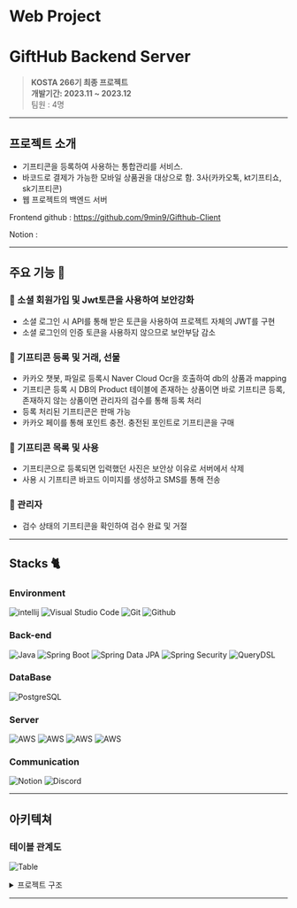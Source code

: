

# Web Project
# GiftHub Backend Server

> **KOSTA 266기 최종 프로젝트** <br/> **개발기간: 2023.11 ~ 2023.12** <br/> 팀원 : 4명

---

## 프로젝트 소개

- 기프티콘을 등록하여 사용하는 통합관리를 서비스. 
- 바코드로 결제가 가능한 모바일 상품권을 대상으로 함. 3사(카카오톡, kt기프티쇼, sk기프티콘)
- 웹 프로젝트의 백엔드 서버

Frontend github : https://github.com/9min9/Gifthub-Client

Notion : 

---

## 주요 기능 🎁

### 🛒 소셜 회원가입 및 Jwt토큰을 사용하여 보안강화

- 소셜 로그인 시 API를 통해 받은 토큰을 사용하여 프로젝트 자체의 JWT를 구현
- 소셜 로그인의 인증 토큰을 사용하지 않으므로 보안부담 감소

### 🛒 기프티콘 등록 및 거래, 선물

- 카카오 챗봇, 파일로 등록시 Naver Cloud Ocr을 호출하여 db의 상품과 mapping
- 기프티콘 등록 시 DB의 Product 테이블에 존재하는 상품이면 바로 기프티콘 등록, 존재하지 않는 상품이면 관리자의 검수를 통해 등록 처리
- 등록 처리된 기프티콘은 판매 가능
- 카카오 페이를 통해 포인트 충전. 충전된 포인트로 기프티콘을 구매

### 🛒 기프티콘 목록 및 사용

- 기프티콘으로 등록되면 입력했던 사진은 보안상 이유로 서버에서 삭제
- 사용 시 기프티콘 바코드 이미지를 생성하고 SMS를 통해 전송

### 🛒 관리자

- 검수 상태의 기프티콘을 확인하여 검수 완료 및 거절
---


## Stacks 🐈

### Environment

![intellij](https://img.shields.io/badge/intellij-000000?style=for-the-badge&logo=intellijidea&logoColor=white)
![Visual Studio Code](https://img.shields.io/badge/Visual%20Studio%20Code-007ACC?style=for-the-badge&logo=Visual%20Studio%20Code&logoColor=white)
![Git](https://img.shields.io/badge/Git-F05032?style=for-the-badge&logo=Git&logoColor=white)
![Github](https://img.shields.io/badge/GitHub-181717?style=for-the-badge&logo=GitHub&logoColor=white)

### Back-end

![Java](https://img.shields.io/badge/Java-17-orange?style=for-the-badge&logo=Java&logoColor=white)
![Spring Boot](https://img.shields.io/badge/Spring%20Boot-3.1.5.RELEASE-green?style=for-the-badge&logo=Spring&logoColor=white)
![Spring Data JPA](https://img.shields.io/badge/Spring%20Data%20JPA-3.1.5.RELEASE-green?style=for-the-badge&logo=Spring&logoColor=white)
![Spring Security](https://img.shields.io/badge/Spring%20Security-3.1.5.RELEASE-green?style=for-the-badge&logo=Spring&logoColor=white)
![QueryDSL](https://img.shields.io/badge/QueryDSL-5.0-green?style=for-the-badge&logo=Java&logoColor=white)

### DataBase

![PostgreSQL](https://img.shields.io/badge/PostgreSQL-15.3-336791?style=for-the-badge&logo=PostgreSQL&logoColor=white)

### Server

![AWS](https://img.shields.io/badge/AWS-232F3E?style=for-the-badge&logo=amazonaws&logoColor=white)
![AWS](https://img.shields.io/badge/AWS_S3-569A31?style=for-the-badge&logo=amazons3&logoColor=white)
![AWS](https://img.shields.io/badge/AWS_RDS-527FFF?style=for-the-badge&logo=amazonrds&logoColor=white)
![AWS](https://img.shields.io/badge/AWS_EC2-FF9900?style=for-the-badge&logo=amazonec2&logoColor=white)

### Communication

![Notion](https://img.shields.io/badge/Notion-000000?style=for-the-badge&logo=Notion&logoColor=white)
![Discord](https://img.shields.io/badge/Discord-5865F2?style=for-the-badge&logo=Discord&logoColor=white)

---



## 아키텍쳐

### 테이블 관계도
![Table](https://github.com/9min9/GiftHub/assets/130825350/2fa9bd9a-0311-4ffb-a998-4bead43b2210)

<details><summary>프로젝트 구조</summary>

<div markdown="1">

```

src
 ┣ main
 ┃ ┣ generated
 ┃ ┣ java
 ┃ ┃ ┣ com
 ┃ ┃ ┃ ┣ gifthub
 ┃ ┃ ┃ ┃ ┣ admin
 ┃ ┃ ┃ ┃ ┃ ┣ controller
 ┃ ┃ ┃ ┃ ┃ ┃ ┣ AdminController.java
 ┃ ┃ ┃ ┃ ┃ ┃ ┗ AdminPageController.java
 ┃ ┃ ┃ ┃ ┃ ┣ dto
 ┃ ┃ ┃ ┃ ┃ ┃ ┣ GifticonAppovalRequest.java
 ┃ ┃ ┃ ┃ ┃ ┃ ┗ StorageAdminListDto.java
 ┃ ┃ ┃ ┃ ┃ ┣ exception
 ┃ ┃ ┃ ┃ ┃ ┃ ┣ validator
 ┃ ┃ ┃ ┃ ┃ ┃ ┃ ┗ GifticonAppovalValidator.java
 ┃ ┃ ┃ ┃ ┃ ┃ ┗ NotSelectConfirmFlagException.java
 ┃ ┃ ┃ ┃ ┃ ┗ service
 ┃ ┃ ┃ ┃ ┃ ┃ ┗ AdminService.java
 ┃ ┃ ┃ ┃ ┣ cart
 ┃ ┃ ┃ ┃ ┃ ┣ controller
 ┃ ┃ ┃ ┃ ┃ ┃ ┣ CartController.java
 ┃ ┃ ┃ ┃ ┃ ┃ ┗ CartPageController.java
 ┃ ┃ ┃ ┃ ┃ ┣ dto
 ┃ ┃ ┃ ┃ ┃ ┃ ┣ CartDto.java
 ┃ ┃ ┃ ┃ ┃ ┃ ┗ CartRequestDto.java
 ┃ ┃ ┃ ┃ ┃ ┣ entity
 ┃ ┃ ┃ ┃ ┃ ┃ ┗ Cart.java
 ┃ ┃ ┃ ┃ ┃ ┣ repository
 ┃ ┃ ┃ ┃ ┃ ┃ ┣ CartRepository.java
 ┃ ┃ ┃ ┃ ┃ ┃ ┣ CartRepositoryImpl.java
 ┃ ┃ ┃ ┃ ┃ ┃ ┗ CartRepositorySupport.java
 ┃ ┃ ┃ ┃ ┃ ┗ service
 ┃ ┃ ┃ ┃ ┃ ┃ ┗ CartService.java
 ┃ ┃ ┃ ┃ ┣ chatbot
 ┃ ┃ ┃ ┃ ┃ ┣ controller
 ┃ ┃ ┃ ┃ ┃ ┃ ┣ ChatbotPageController.java
 ┃ ┃ ┃ ┃ ┃ ┃ ┗ KakaoChatbotController.java
 ┃ ┃ ┃ ┃ ┃ ┗ util
 ┃ ┃ ┃ ┃ ┃ ┃ ┗ JsonConverter.java
 ┃ ┃ ┃ ┃ ┣ config
 ┃ ┃ ┃ ┃ ┃ ┣ ImgServer
 ┃ ┃ ┃ ┃ ┃ ┃ ┗ S3Config.java
 ┃ ┃ ┃ ┃ ┃ ┣ jwt
 ┃ ┃ ┃ ┃ ┃ ┃ ┣ JwtAuthenticationFilter.java
 ┃ ┃ ┃ ┃ ┃ ┃ ┣ JwtContext.java
 ┃ ┃ ┃ ┃ ┃ ┃ ┣ KakaoAuthenticationProvider.java
 ┃ ┃ ┃ ┃ ┃ ┃ ┣ LocalUserAuthenticationProvider.java
 ┃ ┃ ┃ ┃ ┃ ┃ ┣ NaverAuthenticationProvider.java
 ┃ ┃ ┃ ┃ ┃ ┃ ┗ SocialAuthenticationToken.java
 ┃ ┃ ┃ ┃ ┃ ┣ security
 ┃ ┃ ┃ ┃ ┃ ┃ ┣ CorsConfig.java
 ┃ ┃ ┃ ┃ ┃ ┃ ┗ SecurityConfig.java
 ┃ ┃ ┃ ┃ ┃ ┣ Config.java
 ┃ ┃ ┃ ┃ ┃ ┗ MessageConfig.java
 ┃ ┃ ┃ ┃ ┣ event
 ┃ ┃ ┃ ┃ ┃ ┗ attendance
 ┃ ┃ ┃ ┃ ┃ ┃ ┣ controller
 ┃ ┃ ┃ ┃ ┃ ┃ ┃ ┣ AttendanceController.java
 ┃ ┃ ┃ ┃ ┃ ┃ ┃ ┗ AttendancePageController.java
 ┃ ┃ ┃ ┃ ┃ ┃ ┣ dto
 ┃ ┃ ┃ ┃ ┃ ┃ ┃ ┗ AttendanceDto.java
 ┃ ┃ ┃ ┃ ┃ ┃ ┣ entity
 ┃ ┃ ┃ ┃ ┃ ┃ ┃ ┗ Attendance.java
 ┃ ┃ ┃ ┃ ┃ ┃ ┣ exception
 ┃ ┃ ┃ ┃ ┃ ┃ ┃ ┣ DuplicateAttendanceException.java
 ┃ ┃ ┃ ┃ ┃ ┃ ┃ ┗ FailedAttendanceException.java
 ┃ ┃ ┃ ┃ ┃ ┃ ┣ repository
 ┃ ┃ ┃ ┃ ┃ ┃ ┃ ┣ AttendanceRepository.java
 ┃ ┃ ┃ ┃ ┃ ┃ ┃ ┣ AttendanceRepositoryImpl.java
 ┃ ┃ ┃ ┃ ┃ ┃ ┃ ┗ AttendanceRepositorySupport.java
 ┃ ┃ ┃ ┃ ┃ ┃ ┗ service
 ┃ ┃ ┃ ┃ ┃ ┃ ┃ ┗ AttendanceService.java
 ┃ ┃ ┃ ┃ ┣ gifticon
 ┃ ┃ ┃ ┃ ┃ ┣ controller
 ┃ ┃ ┃ ┃ ┃ ┃ ┣ GifticonController.java
 ┃ ┃ ┃ ┃ ┃ ┃ ┣ GifticonPageController.java
 ┃ ┃ ┃ ┃ ┃ ┃ ┗ StorageController.java
 ┃ ┃ ┃ ┃ ┃ ┣ dto
 ┃ ┃ ┃ ┃ ┃ ┃ ┣ storage
 ┃ ┃ ┃ ┃ ┃ ┃ ┃ ┗ GifticonStorageDto.java
 ┃ ┃ ┃ ┃ ┃ ┃ ┣ BarcodeImageDto.java
 ┃ ┃ ┃ ┃ ┃ ┃ ┣ GifticonDto.java
 ┃ ┃ ┃ ┃ ┃ ┃ ┣ GifticonImageDto.java
 ┃ ┃ ┃ ┃ ┃ ┃ ┣ GifticonQueryDto.java
 ┃ ┃ ┃ ┃ ┃ ┃ ┣ GifticonRegisterRequest.java
 ┃ ┃ ┃ ┃ ┃ ┃ ┣ GifticonSearchCond.java
 ┃ ┃ ┃ ┃ ┃ ┃ ┣ GifticonStorageListDto.java
 ┃ ┃ ┃ ┃ ┃ ┃ ┗ ImageSaveDto.java
 ┃ ┃ ┃ ┃ ┃ ┣ entity
 ┃ ┃ ┃ ┃ ┃ ┃ ┣ BarcodeImage.java
 ┃ ┃ ┃ ┃ ┃ ┃ ┣ Gifticon.java
 ┃ ┃ ┃ ┃ ┃ ┃ ┣ GifticonImage.java
 ┃ ┃ ┃ ┃ ┃ ┃ ┗ GifticonStorage.java
 ┃ ┃ ┃ ┃ ┃ ┣ enumeration
 ┃ ┃ ┃ ┃ ┃ ┃ ┣ GifticonStatus.java
 ┃ ┃ ┃ ┃ ┃ ┃ ┣ MovementStatus.java
 ┃ ┃ ┃ ┃ ┃ ┃ ┣ RegistrationFailureReason.java
 ┃ ┃ ┃ ┃ ┃ ┃ ┗ StorageStatus.java
 ┃ ┃ ┃ ┃ ┃ ┣ exception
 ┃ ┃ ┃ ┃ ┃ ┃ ┣ NotEmptyBrandNameException.java
 ┃ ┃ ┃ ┃ ┃ ┃ ┣ NotEmptyDueException.java
 ┃ ┃ ┃ ┃ ┃ ┃ ┣ NotEmptyPriceException.java
 ┃ ┃ ┃ ┃ ┃ ┃ ┣ NotExpiredDueException.java
 ┃ ┃ ┃ ┃ ┃ ┃ ┣ NotFoundProductNameException.java
 ┃ ┃ ┃ ┃ ┃ ┃ ┣ NotFoundStorageException.java
 ┃ ┃ ┃ ┃ ┃ ┃ ┗ NotValidFileExtensionException.java
 ┃ ┃ ┃ ┃ ┃ ┣ repository
 ┃ ┃ ┃ ┃ ┃ ┃ ┣ image
 ┃ ┃ ┃ ┃ ┃ ┃ ┃ ┣ BarcodeImageRepository.java
 ┃ ┃ ┃ ┃ ┃ ┃ ┃ ┣ GifticonImageRepository.java
 ┃ ┃ ┃ ┃ ┃ ┃ ┃ ┣ GifticonImageRepositoryImpl.java
 ┃ ┃ ┃ ┃ ┃ ┃ ┃ ┗ GifticonImageRepositorySupport.java
 ┃ ┃ ┃ ┃ ┃ ┃ ┣ storage
 ┃ ┃ ┃ ┃ ┃ ┃ ┃ ┣ GifticonStorageRepository.java
 ┃ ┃ ┃ ┃ ┃ ┃ ┃ ┣ GifticonStorageRepositoryImpl.java
 ┃ ┃ ┃ ┃ ┃ ┃ ┃ ┗ GifticonStorageRepositorySupport.java
 ┃ ┃ ┃ ┃ ┃ ┃ ┣ GifticonRepository.java
 ┃ ┃ ┃ ┃ ┃ ┃ ┣ GifticonRepositoryImpl.java
 ┃ ┃ ┃ ┃ ┃ ┃ ┗ GifticonRepositorySupport.java
 ┃ ┃ ┃ ┃ ┃ ┣ service
 ┃ ┃ ┃ ┃ ┃ ┃ ┣ GifticonImageService.java
 ┃ ┃ ┃ ┃ ┃ ┃ ┣ GifticonService.java
 ┃ ┃ ┃ ┃ ┃ ┃ ┣ GifticonStorageService.java
 ┃ ┃ ┃ ┃ ┃ ┃ ┗ OcrService.java
 ┃ ┃ ┃ ┃ ┃ ┗ util
 ┃ ┃ ┃ ┃ ┃ ┃ ┣ GifticonImageUtil.java
 ┃ ┃ ┃ ┃ ┃ ┃ ┣ JsonMapper.java
 ┃ ┃ ┃ ┃ ┃ ┃ ┗ OcrUtil.java
 ┃ ┃ ┃ ┃ ┣ global
 ┃ ┃ ┃ ┃ ┃ ┣ controller
 ┃ ┃ ┃ ┃ ┃ ┃ ┗ ContextController.java
 ┃ ┃ ┃ ┃ ┃ ┣ error
 ┃ ┃ ┃ ┃ ┃ ┃ ┣ ErrorDetail.java
 ┃ ┃ ┃ ┃ ┃ ┃ ┣ ErrorResponse.java
 ┃ ┃ ┃ ┃ ┃ ┃ ┗ ErrorResult.java
 ┃ ┃ ┃ ┃ ┃ ┣ exception
 ┃ ┃ ┃ ┃ ┃ ┃ ┣ BaseException.java
 ┃ ┃ ┃ ┃ ┃ ┃ ┣ ExceptionResponse.java
 ┃ ┃ ┃ ┃ ┃ ┃ ┗ RequiredFieldException.java
 ┃ ┃ ┃ ┃ ┃ ┣ success
 ┃ ┃ ┃ ┃ ┃ ┃ ┗ SuccessResponse.java
 ┃ ┃ ┃ ┃ ┃ ┣ util
 ┃ ┃ ┃ ┃ ┃ ┃ ┗ CheckUtil.java
 ┃ ┃ ┃ ┃ ┃ ┗ BaseTimeEntity.java
 ┃ ┃ ┃ ┃ ┣ movement
 ┃ ┃ ┃ ┃ ┃ ┣ controller
 ┃ ┃ ┃ ┃ ┃ ┃ ┣ MovementController.java
 ┃ ┃ ┃ ┃ ┃ ┃ ┗ MovementPageController.java
 ┃ ┃ ┃ ┃ ┃ ┣ dto
 ┃ ┃ ┃ ┃ ┃ ┃ ┗ MovementDto.java
 ┃ ┃ ┃ ┃ ┃ ┣ entity
 ┃ ┃ ┃ ┃ ┃ ┃ ┗ Movement.java
 ┃ ┃ ┃ ┃ ┃ ┣ repository
 ┃ ┃ ┃ ┃ ┃ ┃ ┣ MovementRepository.java
 ┃ ┃ ┃ ┃ ┃ ┃ ┣ MovementRepositoryImpl.java
 ┃ ┃ ┃ ┃ ┃ ┃ ┗ MovementRepositorySupport.java
 ┃ ┃ ┃ ┃ ┃ ┗ service
 ┃ ┃ ┃ ┃ ┃ ┃ ┗ MovementService.java
 ┃ ┃ ┃ ┃ ┣ payment
 ┃ ┃ ┃ ┃ ┃ ┣ controller
 ┃ ┃ ┃ ┃ ┃ ┃ ┣ CheckoutController.java
 ┃ ┃ ┃ ┃ ┃ ┃ ┣ KakaoPayController.java
 ┃ ┃ ┃ ┃ ┃ ┃ ┣ PaymentController.java
 ┃ ┃ ┃ ┃ ┃ ┃ ┗ PaymentPageController.java
 ┃ ┃ ┃ ┃ ┃ ┣ dto
 ┃ ┃ ┃ ┃ ┃ ┃ ┣ kakao
 ┃ ┃ ┃ ┃ ┃ ┃ ┃ ┣ Amount.java
 ┃ ┃ ┃ ┃ ┃ ┃ ┃ ┣ KakaoApproveRequestDto.java
 ┃ ┃ ┃ ┃ ┃ ┃ ┃ ┣ KakaoPayApproveRequestDto.java
 ┃ ┃ ┃ ┃ ┃ ┃ ┃ ┣ KakaoPayApproveResponseDto.java
 ┃ ┃ ┃ ┃ ┃ ┃ ┃ ┣ KakaoPayReadyRequestDto.java
 ┃ ┃ ┃ ┃ ┃ ┃ ┃ ┣ KakaoPayReadyResponseDto.java
 ┃ ┃ ┃ ┃ ┃ ┃ ┃ ┗ KakaoPayRequestDto.java
 ┃ ┃ ┃ ┃ ┃ ┃ ┗ PaymentDto.java
 ┃ ┃ ┃ ┃ ┃ ┣ entity
 ┃ ┃ ┃ ┃ ┃ ┃ ┗ Payment.java
 ┃ ┃ ┃ ┃ ┃ ┣ enumeration
 ┃ ┃ ┃ ┃ ┃ ┃ ┣ PayMethod.java
 ┃ ┃ ┃ ┃ ┃ ┃ ┣ PayStatus.java
 ┃ ┃ ┃ ┃ ┃ ┃ ┗ Site.java
 ┃ ┃ ┃ ┃ ┃ ┣ exception
 ┃ ┃ ┃ ┃ ┃ ┃ ┣ EmptyItemNameException.java
 ┃ ┃ ┃ ┃ ┃ ┃ ┣ EmptyPgTokenException.java
 ┃ ┃ ┃ ┃ ┃ ┃ ┣ EmptyTotalAmountException.java
 ┃ ┃ ┃ ┃ ┃ ┃ ┗ PaidIdMismatchException.java
 ┃ ┃ ┃ ┃ ┃ ┣ repository
 ┃ ┃ ┃ ┃ ┃ ┃ ┣ PaymentRepository.java
 ┃ ┃ ┃ ┃ ┃ ┃ ┣ PaymentRepositoryImpl.java
 ┃ ┃ ┃ ┃ ┃ ┃ ┗ PaymentRepositorySupport.java
 ┃ ┃ ┃ ┃ ┃ ┣ service
 ┃ ┃ ┃ ┃ ┃ ┃ ┣ KakaoPayService.java
 ┃ ┃ ┃ ┃ ┃ ┃ ┗ PaymentService.java
 ┃ ┃ ┃ ┃ ┃ ┗ util
 ┃ ┃ ┃ ┃ ┃ ┃ ┗ DtoToMultiValueMapConverter.java
 ┃ ┃ ┃ ┃ ┣ point
 ┃ ┃ ┃ ┃ ┃ ┣ controller
 ┃ ┃ ┃ ┃ ┃ ┃ ┗ PointController.java
 ┃ ┃ ┃ ┃ ┃ ┣ exception
 ┃ ┃ ┃ ┃ ┃ ┃ ┣ NotEnoughPointException.java
 ┃ ┃ ┃ ┃ ┃ ┃ ┗ NotFoundGifticonException.java
 ┃ ┃ ┃ ┃ ┃ ┣ service
 ┃ ┃ ┃ ┃ ┃ ┃ ┗ PointService.java
 ┃ ┃ ┃ ┃ ┃ ┗ PointBuyRequestDto.java
 ┃ ┃ ┃ ┃ ┣ product
 ┃ ┃ ┃ ┃ ┃ ┣ controller
 ┃ ┃ ┃ ┃ ┃ ┃ ┗ ProductController.java
 ┃ ┃ ┃ ┃ ┃ ┣ dto
 ┃ ┃ ┃ ┃ ┃ ┃ ┣ ProductDto.java
 ┃ ┃ ┃ ┃ ┃ ┃ ┗ ProductEngCategoryDto.java
 ┃ ┃ ┃ ┃ ┃ ┣ entity
 ┃ ┃ ┃ ┃ ┃ ┃ ┗ Product.java
 ┃ ┃ ┃ ┃ ┃ ┣ enumeration
 ┃ ┃ ┃ ┃ ┃ ┃ ┗ CategoryName.java
 ┃ ┃ ┃ ┃ ┃ ┣ exception
 ┃ ┃ ┃ ┃ ┃ ┃ ┗ NotFoundCategoryException.java
 ┃ ┃ ┃ ┃ ┃ ┣ repository
 ┃ ┃ ┃ ┃ ┃ ┃ ┣ ProductRepository.java
 ┃ ┃ ┃ ┃ ┃ ┃ ┣ ProductRepositoryImpl.java
 ┃ ┃ ┃ ┃ ┃ ┃ ┗ ProductRepositorySupport.java
 ┃ ┃ ┃ ┃ ┃ ┗ service
 ┃ ┃ ┃ ┃ ┃ ┃ ┗ ProductService.java
 ┃ ┃ ┃ ┃ ┣ shop
 ┃ ┃ ┃ ┃ ┃ ┗ controller
 ┃ ┃ ┃ ┃ ┃ ┃ ┗ ShopPageController.java
 ┃ ┃ ┃ ┃ ┣ user
 ┃ ┃ ┃ ┃ ┃ ┣ controller
 ┃ ┃ ┃ ┃ ┃ ┃ ┣ AccountPageController.java
 ┃ ┃ ┃ ┃ ┃ ┃ ┣ KakaoAccountController.java
 ┃ ┃ ┃ ┃ ┃ ┃ ┣ LocalUserAccountController.java
 ┃ ┃ ┃ ┃ ┃ ┃ ┣ MessageController.java
 ┃ ┃ ┃ ┃ ┃ ┃ ┣ NaverAccountConotroller.java
 ┃ ┃ ┃ ┃ ┃ ┃ ┗ UserController.java
 ┃ ┃ ┃ ┃ ┃ ┣ dto
 ┃ ┃ ┃ ┃ ┃ ┃ ┣ KakaoUserDto.java
 ┃ ┃ ┃ ┃ ┃ ┃ ┣ KakaoUserInfoDto.java
 ┃ ┃ ┃ ┃ ┃ ┃ ┣ LocalUserDto.java
 ┃ ┃ ┃ ┃ ┃ ┃ ┣ NaverTokenDto.java
 ┃ ┃ ┃ ┃ ┃ ┃ ┣ NaverUserDto.java
 ┃ ┃ ┃ ┃ ┃ ┃ ┣ SignupRequest.java
 ┃ ┃ ┃ ┃ ┃ ┃ ┣ TokenInfo.java
 ┃ ┃ ┃ ┃ ┃ ┃ ┗ UserDto.java
 ┃ ┃ ┃ ┃ ┃ ┣ entity
 ┃ ┃ ┃ ┃ ┃ ┃ ┣ enumeration
 ┃ ┃ ┃ ┃ ┃ ┃ ┃ ┣ LoginType.java
 ┃ ┃ ┃ ┃ ┃ ┃ ┃ ┗ UserType.java
 ┃ ┃ ┃ ┃ ┃ ┃ ┣ KakaoUser.java
 ┃ ┃ ┃ ┃ ┃ ┃ ┣ LocalUser.java
 ┃ ┃ ┃ ┃ ┃ ┃ ┣ NaverUser.java
 ┃ ┃ ┃ ┃ ┃ ┃ ┗ User.java
 ┃ ┃ ┃ ┃ ┃ ┣ exception
 ┃ ┃ ┃ ┃ ┃ ┃ ┣ validator
 ┃ ┃ ┃ ┃ ┃ ┃ ┃ ┗ LoginValidator.java
 ┃ ┃ ┃ ┃ ┃ ┃ ┣ DuplicateEmailException.java
 ┃ ┃ ┃ ┃ ┃ ┃ ┣ DuplicateNicknameException.java
 ┃ ┃ ┃ ┃ ┃ ┃ ┣ DuplicateTelException.java
 ┃ ┃ ┃ ┃ ┃ ┃ ┣ IdMismatchException.java
 ┃ ┃ ┃ ┃ ┃ ┃ ┣ MismatchPasswordAndConfirmPassword.java
 ┃ ┃ ┃ ┃ ┃ ┃ ┣ MismatchPasswordException.java
 ┃ ┃ ┃ ┃ ┃ ┃ ┣ NotFoundUserException.java
 ┃ ┃ ┃ ┃ ┃ ┃ ┗ NotLoginedException.java
 ┃ ┃ ┃ ┃ ┃ ┣ repository
 ┃ ┃ ┃ ┃ ┃ ┃ ┣ NaverRepository.java
 ┃ ┃ ┃ ┃ ┃ ┃ ┗ UserRepository.java
 ┃ ┃ ┃ ┃ ┃ ┣ service
 ┃ ┃ ┃ ┃ ┃ ┃ ┣ CustomUserDetailsService.java
 ┃ ┃ ┃ ┃ ┃ ┃ ┣ KakaoAccountService.java
 ┃ ┃ ┃ ┃ ┃ ┃ ┣ LocalUserService.java
 ┃ ┃ ┃ ┃ ┃ ┃ ┣ NaverAccountService.java
 ┃ ┃ ┃ ┃ ┃ ┃ ┣ UserAccountService.java
 ┃ ┃ ┃ ┃ ┃ ┃ ┗ UserService.java
 ┃ ┃ ┃ ┃ ┃ ┗ UserJwtTokenProvider.java
 ┃ ┃ ┃ ┃ ┣ .DS_Store
 ┃ ┃ ┃ ┃ ┣ Application.java
 ┃ ┃ ┃ ┃ ┗ ServletInitializer.java

 

```
</div>
</details>


---